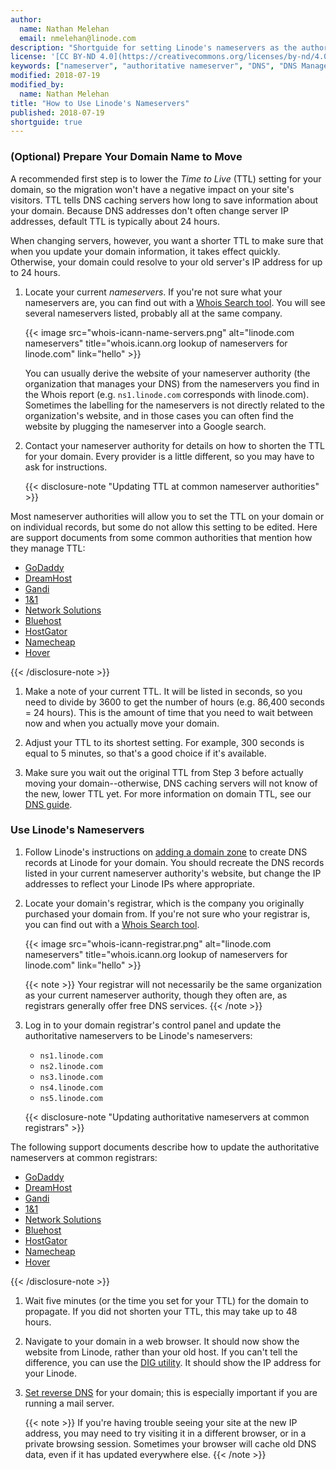 ```yaml
---
author:
  name: Nathan Melehan
  email: nmelehan@linode.com
description: "Shortguide for setting Linode's nameservers as the authoritative nameservers for a domain"
license: '[CC BY-ND 4.0](https://creativecommons.org/licenses/by-nd/4.0)'
keywords: ["nameserver", "authoritative nameserver", "DNS", "DNS Manager"]
modified: 2018-07-19
modified_by:
  name: Nathan Melehan
title: "How to Use Linode's Nameservers"
published: 2018-07-19
shortguide: true
---
```


### (Optional) Prepare Your Domain Name to Move

A recommended first step is to lower the *Time to Live* (TTL) setting for your domain, so the migration won't have a negative impact on your site's visitors. TTL tells DNS caching servers how long to save information about your domain. Because DNS addresses don't often change server IP addresses, default TTL is typically about 24 hours.

When changing servers, however, you want a shorter TTL to make sure that when you update your domain information, it takes effect quickly. Otherwise, your domain could resolve to your old server's IP address for up to 24 hours.

1.  Locate your current *nameservers*. If you're not sure what your nameservers are, you can find out with a [Whois Search tool](https://whois.icann.org/). You will see several nameservers listed, probably all at the same company.

    {{< image src="whois-icann-name-servers.png" alt="linode.com nameservers" title="whois.icann.org lookup of nameservers for linode.com" link="hello" >}}

    You can usually derive the website of your nameserver authority (the organization that manages your DNS) from the nameservers you find in the Whois report (e.g. `ns1.linode.com` corresponds with linode.com). Sometimes the labelling for the nameservers is not directly related to the organization's website, and in those cases you can often find the website by plugging the nameserver into a Google search.

1.  Contact your nameserver authority for details on how to shorten the TTL for your domain. Every provider is a little different, so you may have to ask for instructions.

    {{< disclosure-note "Updating TTL at common nameserver authorities" >}}

Most nameserver authorities will allow you to set the TTL on your domain or on individual records, but some do not allow this setting to be edited. Here are support documents from some common authorities that mention how they manage TTL:

-   [GoDaddy](https://www.godaddy.com/help/change-the-ttl-value-for-your-dns-records-20238)
-   [DreamHost](https://help.dreamhost.com/hc/en-us/articles/215840248-DNS-propagation-overview)
-   [Gandi](http://wiki.gandi.net/en/dns/zone/expert)
-   [1&1](https://www.1and1.com/help/domains/general-information-about-dns-settings/time-required-for-dns-changes/)
-   [Network Solutions](http://www.networksolutions.com/support/how-to-manage-advanced-dns-records/)
-   [Bluehost](https://my.bluehost.com/hosting/help/559)
-   [HostGator](https://support.hostgator.com/articles/when-will-my-domain-start-working-propagation#ttl)
-   [Namecheap](https://www.namecheap.com/support/knowledgebase/article.aspx/434/2237/how-do-i-set-up-host-records-for-a-domain)
-   [Hover](https://help.hover.com/hc/en-us/articles/217282457-How-to-Edit-DNS-records-A-AAAA-CNAME-MX-TXT-SRV-)

{{< /disclosure-note >}}

1.  Make a note of your current TTL. It will be listed in seconds, so you need to divide by 3600 to get the number of hours (e.g. 86,400 seconds = 24 hours). This is the amount of time that you need to wait between now and when you actually move your domain.

1.  Adjust your TTL to its shortest setting. For example, 300 seconds is equal to 5 minutes, so that's a good choice if it's available.

1.  Make sure you wait out the original TTL from Step 3 before actually moving your domain--otherwise, DNS caching servers will not know of the new, lower TTL yet. For more information on domain TTL, see our [DNS guide](/docs/networking/dns/dns-manager-overview/#set-the-time-to-live-or-ttl).

### Use Linode's Nameservers

1.  Follow Linode's instructions on [adding a domain zone](/docs/networking/dns/dns-manager-overview/#add-a-domain-zone) to create DNS records at Linode for your domain. You should recreate the DNS records listed in your current nameserver authority's website, but change the IP addresses to reflect your Linode IPs where appropriate.

1.  Locate your domain's registrar, which is the company you originally purchased your domain from. If you're not sure who your registrar is, you can find out with a [Whois Search tool](https://whois.icann.org/).

    {{< image src="whois-icann-registrar.png" alt="linode.com nameservers" title="whois.icann.org lookup of nameservers for linode.com" link="hello" >}}

    {{< note >}}
Your registrar will not necessarily be the same organization as your current nameserver authority, though they often are, as registrars generally offer free DNS services.
{{< /note >}}

1.  Log in to your domain registrar's control panel and update the authoritative nameservers to be Linode's nameservers:

    *  `ns1.linode.com`
    *  `ns2.linode.com`
    *  `ns3.linode.com`
    *  `ns4.linode.com`
    *  `ns5.linode.com`

    {{< disclosure-note "Updating authoritative nameservers at common registrars" >}}

The following support documents describe how to update the authoritative nameservers at common registrars:

-   [GoDaddy](https://support.hostgator.com/articles/how-to-change-godaddy-name-servers)
-   [DreamHost](https://help.dreamhost.com/hc/en-us/articles/216385417-How-do-I-change-my-nameservers-at-DreamHost-)
-   [Gandi](https://doc.gandi.net/en/dns/change)
-   [1&1](https://www.1and1.com/help/domains/using-your-own-name-servers/using-your-own-name-servers-for-a-domain/)
-   [Network Solutions](http://www.networksolutions.com/support/move-dns-to-a-new-server/)
-   [Bluehost](https://my.bluehost.com/hosting/help/transfer_client_start)
-   [HostGator](https://support.hostgator.com/articles/how-do-i-manage-the-domain-i-bought-from-hostgator)
-   [Namecheap](https://www.namecheap.com/support/knowledgebase/article.aspx/767/10/how-can-i-change-the-nameservers-for-my-domain)
-   [Hover](https://help.hover.com/hc/en-us/articles/217282477-How-to-Change-your-domain-nameservers-DNS-servers-)

{{< /disclosure-note >}}

1.  Wait five minutes (or the time you set for your TTL) for the domain to propagate. If you did not shorten your TTL, this may take up to 48 hours.

1.  Navigate to your domain in a web browser. It should now show the website from Linode, rather than your old host. If you can't tell the difference, you can use the [DIG utility](http://www.kloth.net/services/dig.php). It should show the IP address for your Linode.

1.  [Set reverse DNS](/docs/networking/dns/configure-your-linode-for-reverse-dns/) for your domain; this is especially important if you are running a mail server.

    {{< note >}}
If you're having trouble seeing your site at the new IP address, you may need to try visiting it in a different browser, or in a private browsing session. Sometimes your browser will cache old DNS data, even if it has updated everywhere else.
{{< /note >}}